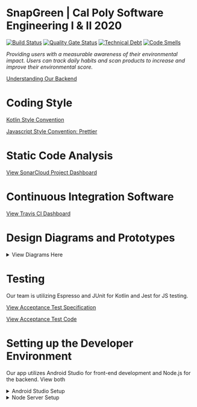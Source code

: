 # SnapGreen | Cal Poly Software Engineering I & II 2020
[![Build Status](https://travis-ci.com/SnapGreen/SE308-winter2020-environmental-app.svg?branch=master)](https://travis-ci.com/SnapGreen/SE308-winter2020-environmental-app)
[![Quality Gate Status](https://sonarcloud.io/api/project_badges/measure?project=SnapGreen_SE308-winter2020-environmental-app&metric=alert_status)](https://sonarcloud.io/dashboard?id=SnapGreen_SE308-winter2020-environmental-app)
[![Technical Debt](https://sonarcloud.io/api/project_badges/measure?project=SnapGreen_SE308-winter2020-environmental-app&metric=sqale_index)](https://sonarcloud.io/dashboard?id=SnapGreen_SE308-winter2020-environmental-app)
[![Code Smells](https://sonarcloud.io/api/project_badges/measure?project=SnapGreen_SE308-winter2020-environmental-app&metric=code_smells)](https://sonarcloud.io/dashboard?id=SnapGreen_SE308-winter2020-environmental-app)

<em>Providing users with a measurable awareness of their environmental impact. Users can track daily habits and scan products to increase and improve their environmental score.</em>

<a href="https://github.com/SnapGreen/SE308-winter2020-environmental-app/tree/master/Backend">Understanding Our Backend</a>

# Coding Style
<a href="https://kotlinlang.org/docs/reference/coding-conventions.html">Kotlin Style Convention</a>

<a href="https://prettier.io/docs/en/">Javascript Style Convention: Prettier</a>

# Static Code Analysis
<a href="https://sonarcloud.io/dashboard?id=SnapGreen_SE308-winter2020-environmental-app">View SonarCloud Project Dashboard</a>

# Continuous Integration Software
<a href="https://travis-ci.com/github/SnapGreen/SE308-winter2020-environmental-app">View Travis CI Dashboard</a>

# Design Diagrams and Prototypes
<details>
  <summary>View Diagrams Here</summary>
<br>
 
## UI Prototypes
<a href="https://www.figma.com/proto/bh5f84oIEU3nPKicuKOBUI/SnapGreen?node-id=1%3A10&scaling=min-zoom">View Figma Mockup</a>
 
## Component Diagram
![Screen Shot 2020-06-01 at 2 31 37 PM](https://user-images.githubusercontent.com/38018381/83457144-e61ab580-a415-11ea-837f-5249a253b3e5.png)

## Use Case Diagram

The app involves two actors, one being a player(user) and the other being a clock. The player can perform various activities. They can login to the app and if they don't have an account they can create a new account. A player can also access their settings, add friends, enter usage stats which will also lead to the system to calculate the stats. They can create a new game, which in turn will start the game clock countdown and this is managed by the clock. Finally the player can scan the product barcode and in return view the environmental impact of it.
<img width="605" alt="Screen Shot 2020-03-08 at 3 20 23 PM" src="https://user-images.githubusercontent.com/38018381/76172459-71581800-6153-11ea-88e2-5ae69b7becf9.png">

## Activity Diagram

This diagram displays the process of creating, playing, and ending a game. Reading from top to bottom you can see the different decisions at each step and what happens after the user makes a decision on whether or not to perform a certain action. The diagram is pretty self-explanatory and easy to follow.
<img width="626" alt="Screen Shot 2020-02-21 at 11 51 02 AM" src="https://user-images.githubusercontent.com/38018381/76172476-ab291e80-6153-11ea-8859-beb67f91f88d.png">

This diagram shows the basic workflow when adding usage data into SnapGreen. Several different statistics are updated including any games in progress.
![StatsActivityDiagram](https://user-images.githubusercontent.com/44537937/76588351-0a649700-64a4-11ea-8824-5d71447ea23f.png)

## Class Diagram

This diagram is a rough draft that shows the interaction between the different main classes of the game. It also shows the different methods that perform the various actions within the app. It also highlights the dependencies between one class and another.

<img width="680" alt="Screen Shot 2020-03-08 at 4 15 50 PM" src="https://user-images.githubusercontent.com/38018381/76172963-1d9bfd80-6158-11ea-8b19-47a29ac5901c.png">

## Sequence Diagram

This diagram shows the interaction between the app, server, and database when a user tries to login. The app sends the login attempt information to the server and the server queries the database and recieves a response. The server then sends a response to the app based on whether the login attempt was valid, whether the user doesn't exist, or whether the password doesn't match.
![Annotation 2020-03-02 212312](https://user-images.githubusercontent.com/38018381/76172505-f80cf500-6153-11ea-8d9c-cf0885f0c9ec.png)
</details>

# Testing
Our team is utilizing Espresso and JUnit for Kotlin and Jest for JS testing.

<a href="https://docs.google.com/document/d/127FFINRSePh865mnvbP_oG0q_9rLcbGXoqgU5NzB5AQ/edit?usp=sharing">View Acceptance Test Specification</a>

<a href="https://github.com/SnapGreen/SE308-winter2020-environmental-app/blob/master/Client/app/src/androidTest/java/com/acme/snapgreen/ui/login/AcceptanceTests.kt">View Acceptance Test Code</a>

# Setting up the Developer Environment
Our app utilizes Android Studio for front-end development and Node.js for the backend. View both 

<details>
  <summary>Android Studio Setup</summary>
<br>
  
  ### Installation:
  
  Install latest version of [Android Studio](https://developer.android.com/studio). 
  
  Navigate to Tools > SDK Manager
  
  Download and Install Android 9.0 (Pie)
  
  Navigate to SDK Tools
  
  Download and Install Google Play Services 
  
  Clone the repository
  
  Go to File > Open and select the "Client" folder from the repository.
  
  Wait for import and gradle sync to complete.
  
  If prompted, download and install the latest versions of both gradle and kotlin (may not be neccessary) 
  
  Connect an android phone with developer mode activated and USB debugging turned on
  
  OR Navigate to Tools > AVD Manager
    Select Create Virtual Device 
    Select Pixel 3 > Pie > Finish
   
  Click on the play button on the top of Android Studio to build and run the app!

</details>
<details>
  <summary>Node Server Setup</summary>
<br>
  
  ### Installation:

  #### Windows

  We recommend enabling WSL (Windows Subsystem for Linux) first--while it is
  possible to install these programs on Windows without doing so, the server will
  ultimately be hosted in a Linux environment and therefore will be expressed with
  Linux commands. When choosing a "flavor" of Linux to install, choose "Ubuntu
  18.04 LTS" from the Microsoft store--certain commands vary depending on which
  variety of Linux you choose, and for this we are going with Ubuntu (for now).

  [How to install/enable WSL on Windows 10](https://docs.microsoft.com/en-us/windows/wsl/install-win10)

  Once WSL has been installed/enabled, you can start it by going to any folder in
  explorer, clicking in the box showing your location (e.g. "This PC > Local Disk
  (C:) > Users...," just above the folder contents), then typing "wsl" and hitting
  _enter_. That will put you into the Linux command line.

  #### Linux

  ##### Installing node.js (from the command line)

  > `sudo apt update`

  > `sudo apt install nodejs`

  > `nodejs -v`

  ##### Installing npm (node package manager)

  > `sudo apt install npm`

  > `npm -v`

  ##### Installing express.js

  > `npm install express`

  #### Mac

  First, you need to install XCode (from the Apple App Store), and Homebrew
  (Apple's package manager for Mac). All following commands should be entered
  into the terminal:

  ##### Installing Homebrew

  > `ruby -e "$(curl -fsSl https://raw.githubusercontent.com/Homebrew/install/master/install)"`

  ##### Installing node and npm

  > `brew install node`

  > `node -v`

  > `npm -v`

  ##### updating node and npm

  > `brew upgrade`

  > `brew upgrade node`

  > `node -v`

  > `npm -v`

  ### Uninstall:

  #### Windows

  If you've installed via WSL, follow the Linux instructions below from the linux
  command line. Otherwise, uninstall programs as you normally would.

  #### Linux

  > `sudo apt remove nodejs`

  > `sudo apt purge nodejs`

  > `sudo apt autoremove`

  #### Mac

  > `brew uninstall node`

  ### Some Important Dev Dependencies

  husky: Allows for pre-commits hooks (Used to run prettier styling for every JS commit)
  jest: Testing framework for JS
  nodemon: Utilized to have the server refresh automatically with every change
  prettier: Automatic code formatting for every JS commit

  ## Running the Server

  Running the server is as simple as two commands

  > `npm install`

  > `npm run serve`

  You may get a warning from your firewall--go ahead and let it slide.
  Your terminal should announce that the server is running. Open up a browser
  window, and go to "localhost:8080". You should see a blank page with a button
  at the bottom; you should also see a message in the terminal that states "user
  connected." Try clicking on the button--you will see repeated messages.

 </details>
